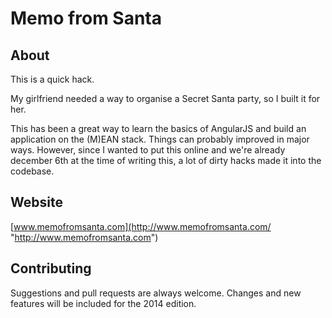 # Memo from Santa

## About

This is a quick hack.

My girlfriend needed a way to organise a Secret Santa party, so I built it for her.

This has been a great way to learn the basics of AngularJS and build an application on the (M)EAN stack. Things can probably improved in major ways. However, since I wanted to put this online and we're already december 6th at the time of writing this, a lot of dirty hacks made it into the codebase.


## Website

[www.memofromsanta.com](http://www.memofromsanta.com/ "http://www.memofromsanta.com")

## Contributing

Suggestions and pull requests are always welcome. Changes and new features will be included for the 2014 edition.
